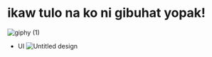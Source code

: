 # ikaw tulo na ko ni gibuhat yopak!
![giphy (1)](https://github.com/dingdingwall/Employee-Management-System-Part-Two/assets/113763700/47cc49b2-b519-4990-b804-a182ae8cf2db)


* UI 
![Untitled design](https://github.com/dingdingwall/Employee-Management-System-Part-Two/assets/113763700/709f5500-a6eb-4ae8-809f-6644bbb815e8)

